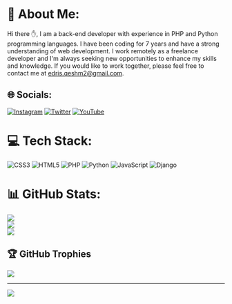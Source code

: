 # 💫 About Me:
Hi there ✋,
I am a back-end developer with experience in PHP and Python programming languages. I have been coding for 7 years and have a strong understanding of web development. I work remotely as a freelance developer and I'm always seeking new opportunities to enhance my skills and knowledge.
If you would like to work together, please feel free to contact me at [edris.qeshm2@gmail.com](mailto:edris.qeshm2@gmail.com).


## 🌐 Socials:
[![Instagram](https://img.shields.io/badge/Instagram-%23E4405F.svg?logo=Instagram&logoColor=white)](https://instagram.com/edrisranjbar) [![Twitter](https://img.shields.io/badge/Twitter-%231DA1F2.svg?logo=Twitter&logoColor=white)](https://twitter.com/edris__ranjbar) [![YouTube](https://img.shields.io/badge/YouTube-%23FF0000.svg?logo=YouTube&logoColor=white)](https://youtube.com/c/EdrisRanjbar) 

# 💻 Tech Stack:
![CSS3](https://img.shields.io/badge/css3-%231572B6.svg?style=for-the-badge&logo=css3&logoColor=white) ![HTML5](https://img.shields.io/badge/html5-%23E34F26.svg?style=for-the-badge&logo=html5&logoColor=white) ![PHP](https://img.shields.io/badge/php-%23777BB4.svg?style=for-the-badge&logo=php&logoColor=white) ![Python](https://img.shields.io/badge/python-3670A0?style=for-the-badge&logo=python&logoColor=ffdd54) ![JavaScript](https://img.shields.io/badge/javascript-%23323330.svg?style=for-the-badge&logo=javascript&logoColor=%23F7DF1E) ![Django](https://img.shields.io/badge/django-%23092E20.svg?style=for-the-badge&logo=django&logoColor=white)
# 📊 GitHub Stats:
![](https://github-readme-stats.vercel.app/api?username=edrisranjbar&theme=dark&hide_border=false&include_all_commits=true&count_private=true)<br/>
![](https://github-readme-streak-stats.herokuapp.com/?user=edrisranjbar&theme=dark&hide_border=false)<br/>
![](https://github-readme-stats.vercel.app/api/top-langs/?username=edrisranjbar&theme=dark&hide_border=false&include_all_commits=true&count_private=true&layout=compact)

## 🏆 GitHub Trophies
![](https://github-profile-trophy.vercel.app/?username=edrisranjbar&theme=onestar&no-frame=false&no-bg=true&margin-w=4)

---
[![](https://visitcount.itsvg.in/api?id=edrisranjbar&icon=0&color=0)](https://visitcount.itsvg.in)
